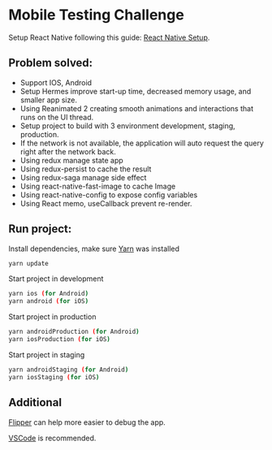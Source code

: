 # Mobile Testing Challenge

Setup React Native following this guide: [React Native Setup](https://facebook.github.io/react-native/docs/getting-started).

## Problem solved:
- Support IOS, Android
- Setup Hermes improve start-up time, decreased memory usage, and smaller app size.
- Using Reanimated 2 creating smooth animations and interactions that runs on the UI thread.
- Setup project to build with 3 environment development, staging, production.
- If the network is not available, the application will auto request the query right after the network back.
- Using redux manage state app
- Using redux-persist to cache the result
- Using redux-saga manage side effect
- Using react-native-fast-image to cache Image
- Using react-native-config to expose config variables
- Using React memo, useCallback prevent re-render.

## Run project:
Install dependencies, make sure [Yarn](https://yarnpkg.com/lang/en/docs/install/#mac-stable) was installed
```sh
yarn update
```

Start project in development
```sh
yarn ios (for Android)
yarn android (for iOS)
```

Start project in production
```sh
yarn androidProduction (for Android)
yarn iosProduction (for iOS)
```

Start project in staging
```sh
yarn androidStaging (for Android)
yarn iosStaging (for iOS)
```


## Additional
[Flipper](https://fbflipper.com) can help more easier to debug the app.

[VSCode](https://code.visualstudio.com/) is recommended.